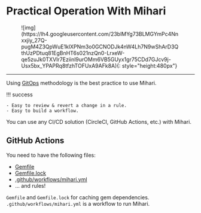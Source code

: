 # Practical Operation With Mihari

<figure markdown>
  ![img](https://lh4.googleusercontent.com/23blMYg73BLMGYmPc4Nnxxjiy_27Q-pugM4Z3QpWuE1klXPNm3o0GCNODJk4nW4Lh7N9wShArD3QthUzPDtuq81EgBnHT6s021nzQn0-LrxeW-qe5zuJk0TXVIr7Eziinl9urOMm6VB5GUyx1gr75CDd7GJcv9j-Usx5bx_YPAPRq8tfzhTOFUxA9AFk8A){: style="height:480px"}
</figure>

---

Using [GitOps](https://www.redhat.com/en/topics/devops/what-is-gitops) methodology is the best practice to use Mihari.

!!! success

    - Easy to review & revert a change in a rule.
    - Easy to build a workflow.

You can use any CI/CD solution (CircleCI, GitHub Actions, etc.) with Mihari.

## GitHub Actions

You need to have the following files:

- [Gemfile](https://github.com/ninoseki/jsac_mihari_workshop/blob/main/Gemfile)
- [Gemfile.lock](https://github.com/ninoseki/jsac_mihari_workshop/blob/main/Gemfile.lock)
- [.github/workflows/mihari.yml](https://github.com/ninoseki/jsac_mihari_workshop/blob/main/.github/workflows/mihari.yml)
- ... and rules!

`Gemfile` and `Gemfile.lock` for caching gem dependencies. `.github/workflows/mihari.yml` is a workflow to run Mihari.
